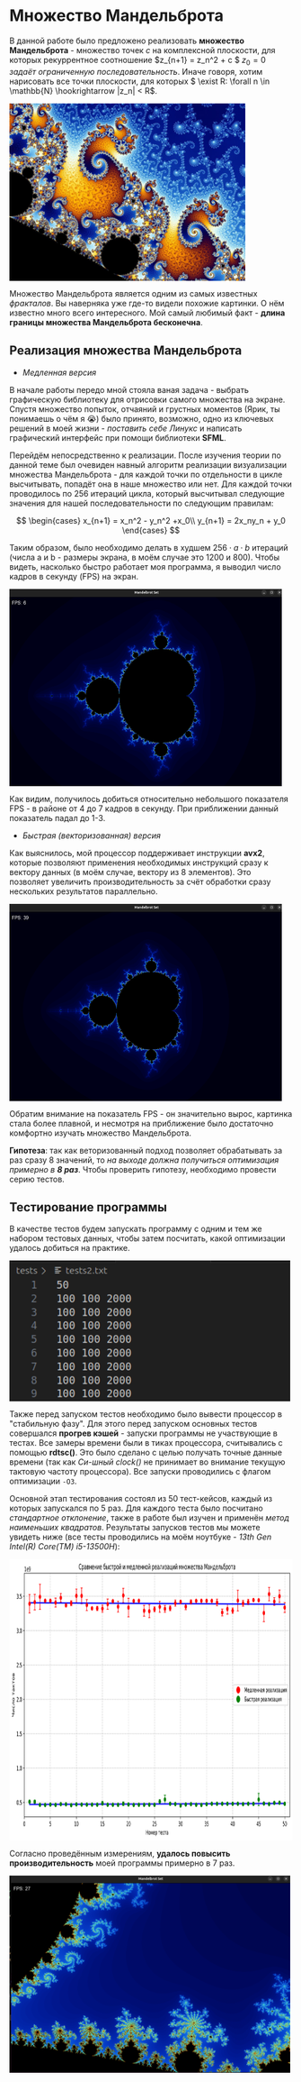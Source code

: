 # **Множество Мандельброта**

В данной работе было предложено реализовать **множество Мандельброта** - множество точек $c$ на комплексной плоскости, для которых рекуррентное соотношение $z_{n+1} = z_n^2 + c $ $z_0 = 0$ *задаёт ограниченную последовательность*. Иначе говоря, хотим нарисовать все точки плоскости, для которых $ \exist R: \forall n \in \mathbb{N} \hookrightarrow |z_n| < R$.

<img align="center" width="420" height="315" src="img/img1.jpg">

Множество Мандельброта является одним из самых известных *фракталов*. Вы наверняка уже где-то видели похожие картинки. О нём известно много всего интересного. Мой самый любимый факт - **длина границы множества Мандельброта бесконечна**.

## Реализация множества Мандельброта

* *Медленная версия*

В начале работы передо мной стояла ваная задача - выбрать графическую библиотеку для отрисовки самого множества на экране. Спустя множество попыток, отчаяний и грустных моментов (Ярик, ты понимаешь о чём я 😭) было принято, возможно, одно из ключевых решений в моей жизни - *поставить себе Линукс* и написать графический интерфейс при помощи библиотеки **SFML**.

Перейдём непосредственно к реализации. После изучения теории по данной теме был очевиден навный алгоритм реализации визуализации множества Мандельброта - для каждой точки по отдельности в цикле высчитывать, попадёт она в наше множество или нет. Для каждой точки проводилось по 256 итераций цикла, который высчитывал следующие значения для нашей последовательности по следующим правилам:

$$
 \begin{cases}
   x_{n+1} = x_n^2 - y_n^2 +x_0\\
   y_{n+1} = 2x_ny_n + y_0
 \end{cases}
$$

Таким образом, было необходимо делать в худшем $256 \cdot a \cdot b$ итераций (числа a и b - размеры экрана, в моём случае это 1200 и 800). Чтобы видеть, насколько быстро работает моя программа, я выводил число кадров в секунду (FPS) на экран.

<img align="center" width="485" height="350" src="img/slow.png">

Как видим, получилось добиться относительно небольшого показателя FPS - в районе от 4 до 7 кадров в секунду. При приближении данный показатель падал до 1-3.

* *Быстрая (векторизованная) версия*

Как выяснилось, мой процессор поддерживает инструкции **avx2**, которые позволяют применения необходимых инструкций сразу к вектору данных (в моём случае, вектору из 8 элементов). Это позволяет увеличить производительность за счёт обработки сразу нескольких результатов параллельно.

<img align="center" width="485" height="350" src="img/fast.png">

Обратим внимание на показатель FPS - он значительно вырос, картинка стала более плавной, и несмотря на приближение было достаточно комфортно изучать множество Мандельброта.

**Гипотеза**: так как веторизованный подход позволяет обрабатывать за раз сразу 8 значений, то *на выходе должна получиться оптимизация примерно в **8 раз***. Чтобы проверить гипотезу, необходимо провести серию тестов.

## Тестирование программы

В качестве тестов будем запускать программу с одним и тем же набором тестовых данных, чтобы затем посчитать, какой оптимизации удалось добиться на практике.

<img align="center" width="500" height="250" src="img/test.png">

Также перед запуском тестов необходимо было вывести процессор в "стабильную фазу". Для этого перед запуском основных тестов совершался **прогрев кэшей** - запуски программы не участвующие в тестах. Все замеры времени  были в тиках процессора, считывались с помощью **rdtsc()**. Это было сделано с целью получать точные данные времени (так как *Си-шный clock()* не принимает во внимание текущую тактовую частоту процессора). Все запуски проводились с флагом оптимизации `-O3`.

Основной этап тестирования состоял из 50 тест-кейсов, каждый из которых запускался по 5 раз. Для каждого теста было посчитано *стандартное отклонение*, также в работе был изучен и применён *метод наименьших квадратов*. Результаты запусков тестов мы можете увидеть ниже (все тесты проводились на моём ноутбуке - *13th Gen Intel(R) Core(TM) i5-13500H*):

<img align="center" width="700" height="500" src="img/results.svg">

Согласно проведённым измерениям, **удалось повысить производительность** моей программы примерно в $7$ раз.

<img align="center" width="500" height="350" src="img/example.png">